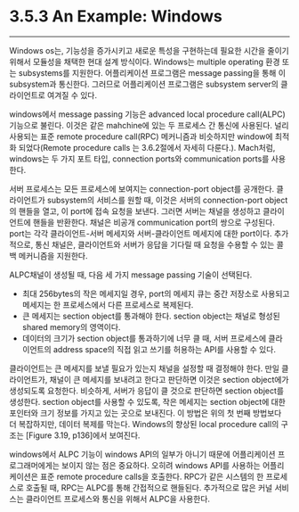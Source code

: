 # 3.5.3 An Example: Windows
---
Windows os는, 기능성을 증가시키고 새로운 특성을 구현하는데 필요한 시간을 줄이기 위해서 모듈성을 채택한 현대 설계 방식이다. Windows는 multiple operating 환경 또는 subsystems를 지원한다. 어플리케이션 프로그램은 message passing을 통해 이 subsystem과 통신한다. 그러므로 어플리케이션 프로그램은 subsystem server의 클라이언트로 여겨질 수 있다.

windows에서 message passing 기능은 advanced local procedure call(ALPC) 기능으로 불린다. 이것은 같은 mahchine에 있는 두 프로세스 간 통신에 사용된다. 널리 사용되는 표준 remote procedure call(RPC) 메커니즘과 비슷하지만 window에 최적화 되었다(Remote procedure calls 는 3.6.2절에서 자세히 다룬다.). Mach처럼, windows는 두 가지 포트 타입, connection ports와 communication ports를 사용한다.

서버 프로세스는 모든 프로세스에 보여지는 connection-port object를 공개한다. 클라이언트가 subsystem의 서비스를 원할 때, 이것은 서버의 connection-port object의 핸들을 열고, 이 port에 접속 요청을 보낸다. 그러면 서버는 채널을 생성하고 클라이언트에 핸들을 반환한다. 채널은 비공개 communication port의 쌍으로 구성된다. port는 각각 클라이언트-서버 메세지와 서버-클라이언트 메세지에 대한 port이다. 추가적으로, 통신 채널은, 클라이언트와 서버가 응답을 기다릴 때 요청을 수용할 수 있는 콜백 메커니즘을 지원한다.

ALPC채널이 생성될 때, 다음 세 가지 message passing 기술이 선택된다.

* 최대 256bytes의 작은 메세지일 경우, port의 메세지 큐는 중간 저장소로 사용되고 메세지는 한 프로세스에서 다른 프로세스로 복제된다.
* 큰 메세지는 section object를 통과해야 한다. section object는 채널로 형성된 shared memory의 영역이다.
* 데이터의 크기가 section object를 통과하기에 너무 클 때, 서버 프로세스에 클라이언트의 address space의 직접 읽고 쓰기를 허용하는 API를 사용할 수 있다.

클라이언트는 큰 메세지를 보낼 필요가 있는지 채널을 설정할 때 결정해야 한다. 만일 클라이언트가, 채널이 큰 메세지를 보내려고 한다고 판단하면 이것은 section object에가 생성되도록 요청한다. 비슷하게, 서버가 응답이 클 것으로 판단하면 section object를 생성한다. section object를 사용할 수 있도록, 작은 메세지는 section object에 대한 포인터와 크기 정보를 가지고 있는 곳으로 보내진다. 이 방법은 위의 첫 번째 방법보다 더 복잡하지만, 데이터 복제를 막는다. Windows의 향상된 local procedure call의 구조는 [Figure 3.19, p136]에서 보여진다.

windows에서 ALPC 기능이 windows API의 일부가 아니기 때문에 어플리케이션 프로그래머에게는 보이지 않는 점은 중요하다. 오히려 windows API를 사용하는 어플리케이션은 표준 remote procedure calls을 호출한다. RPC가 같은 시스템의 한 프로세스로 호출될 때, RPC는 ALPC를 통해 간접적으로 핸들된다. 추가적으로 많은 커널 서비스는 클라이언트 프로세스와 통신을 위해서 ALPC을 사용한다.
